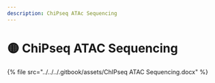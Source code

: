 ```yaml
---
description: ChiPseq ATAc Sequencing
---
```


# 🟡 ChiPseq ATAC Sequencing



{% file src="../../../.gitbook/assets/ChIPseq ATAC Sequencing.docx" %}
